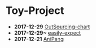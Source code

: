 # Toy-Project
* **2017-12-29** [OutSourcing-chart](OutSourcing-chart/)
* **2017-12-29~** [easily-expect](https://github.com/KSH-code/easily-expect/)
* **2017-12-21** [AniPang](AniPang/)